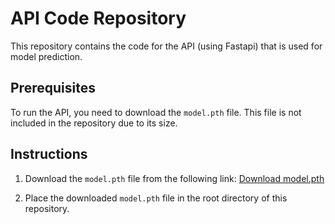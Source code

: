 # API Code Repository

This repository contains the code for the API (using Fastapi) that is used for model prediction.

## Prerequisites

To run the API, you need to download the `model.pth` file. This file is not included in the repository due to its size.

## Instructions

1. Download the `model.pth` file from the following link:
   [Download model.pth](https://drive.google.com/file/d/1K9t5hI8dZC_foQluOKY1BVETCxP1Yb8c/view?usp=sharing)

2. Place the downloaded `model.pth` file in the root directory of this repository.